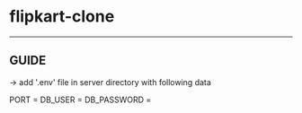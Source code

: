 # flipkart-clone
-----------------
GUIDE
------------------
-> add '.env' file in server directory with following data

PORT = 
DB_USER = 
DB_PASSWORD = 